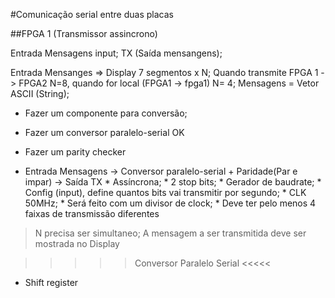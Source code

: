 #Comunicação serial entre duas placas

##FPGA 1 (Transmissor assincrono)

 Entrada Mensagens input;
 TX (Saída mensangens);

Entrada Mensanges => Display 7 segmentos x N;
 Quando transmite FPGA 1 -> FPGA2 N=8, quando for local (FPGA1 -> fpga1) N= 4;
Mensagens = Vetor ASCII (String);
* Fazer um componente para conversão; 

* Fazer um conversor paralelo-serial OK
* Fazer um parity checker

* Entrada Mensagens -> Conversor paralelo-serial + Paridade(Par e impar)  -> Saída TX 
        * Assíncrona; 
        * 2 stop bits; 
        * Gerador de baudrate; 
                * Config (input), define quantos bits vai transmitir por segundo; 
                * CLK 50MHz; 
                * Será feito com um divisor de clock; 
                * Deve ter pelo menos 4 faixas de transmissão diferentes

> N precisa ser simultaneo;
> A mensagem a ser transmitida deve ser mostrada no Display

>>>>> Conversor Paralelo Serial <<<<<
* Shift register
